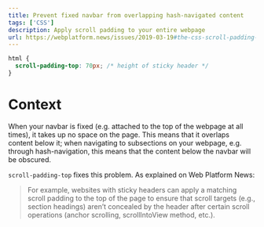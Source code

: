 ```yaml
---
title: Prevent fixed navbar from overlapping hash-navigated content
tags: ['CSS']
description: Apply scroll padding to your entire webpage
url: https://webplatform.news/issues/2019-03-19#the-css-scroll-padding-property-adjusts-a-scroll-container-s-optimal-viewing-region
---
```


```css
html {
  scroll-padding-top: 70px; /* height of sticky header */
}
```

# Context 

When your navbar is fixed (e.g. attached to the top of the webpage at all times), it takes up no space on the page. This means that it overlaps content below it; when navigating to subsections on your webpage, e.g. through hash-navigation, this means that the content below the navbar will be obscured.

`scroll-padding-top` fixes this problem. As explained on Web Platform News:

> For example, websites with sticky headers can apply a matching scroll padding to the top of the page to ensure that scroll targets (e.g., section headings) aren’t concealed by the header after certain scroll operations (anchor scrolling, scrollIntoView method, etc.).